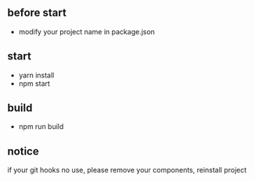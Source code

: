 ## before start
- modify your project name in package.json

## start
- yarn install
- npm start

## build
- npm run build

## notice
if your git hooks no use, please remove your components, reinstall project